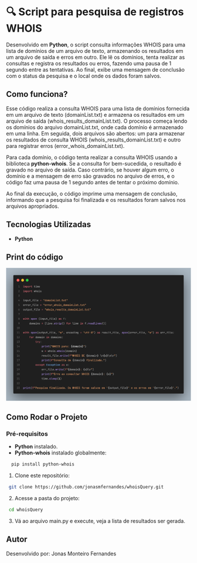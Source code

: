 # 🔍 Script para pesquisa de registros WHOIS 

Desenvolvido em **Python**, o script consulta informações WHOIS para uma lista de domínios de um arquivo de texto, armazenando os resultados em um arquivo de saída e erros em outro. Ele lê os domínios, tenta realizar as consultas e registra os resultados ou erros, fazendo uma pausa de 1 segundo entre as tentativas. Ao final, exibe uma mensagem de conclusão com o status da pesquisa e o local onde os dados foram salvos.

## Como funciona?

Esse código realiza a consulta WHOIS para uma lista de domínios fornecida em um arquivo de texto (domainList.txt) e armazena os resultados em um arquivo de saída (whois_results_domainList.txt). O processo começa lendo os domínios do arquivo domainList.txt, onde cada domínio é armazenado em uma linha. Em seguida, dois arquivos são abertos: um para armazenar os resultados de consulta WHOIS (whois_results_domainList.txt) e outro para registrar erros (error_whois_domainList.txt).

Para cada domínio, o código tenta realizar a consulta WHOIS usando a biblioteca **python-whois**. Se a consulta for bem-sucedida, o resultado é gravado no arquivo de saída. Caso contrário, se houver algum erro, o domínio e a mensagem de erro são gravados no arquivo de erros, e o código faz uma pausa de 1 segundo antes de tentar o próximo domínio.

Ao final da execução, o código imprime uma mensagem de conclusão, informando que a pesquisa foi finalizada e os resultados foram salvos nos arquivos apropriados. 


## Tecnologias Utilizadas
- **Python**

## Print do código

<img src="assets/scriptPrint.png">

## Como Rodar o Projeto

### Pré-requisitos
- **Python** instalado.
- **Python-whois** instalado globalmente:  
```bash
  pip install python-whois
```
1. Clone este repositório:
  ```bash
   git clone https://github.com/jonasmfernandes/whoisQuery.git
  ```
2. Acesse a pasta do projeto:
  ```bash
   cd whoisQuery
  ```
3. Vá ao arquivo main.py e execute, veja a lista de resultados ser gerada.

## Autor 
Desenvolvido por: Jonas Monteiro Fernandes